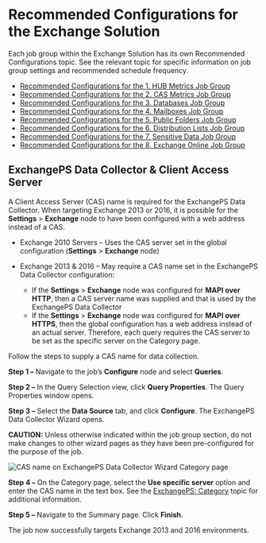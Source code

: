 # Recommended Configurations for the Exchange Solution

Each job group within the Exchange Solution has its own Recommended Configurations topic. See the
relevant topic for specific information on job group settings and recommended schedule frequency.

- [Recommended Configurations for the 1. HUB Metrics Job Group](/docs/accessanalyzer/11.6/solutions/exchange/hubmetrics/recommended.md)
- [Recommended Configurations for the 2. CAS Metrics Job Group](/docs/accessanalyzer/11.6/solutions/exchange/casmetrics/recommended.md)
- [Recommended Configurations for the 3. Databases Job Group](/docs/accessanalyzer/11.6/solutions/exchange/databases/recommended.md)
- [Recommended Configurations for the 4. Mailboxes Job Group](/docs/accessanalyzer/11.6/solutions/exchange/mailboxes/recommended.md)
- [Recommended Configurations for the 5. Public Folders Job Group](/docs/accessanalyzer/11.6/solutions/exchange/publicfolders/recommended.md)
- [Recommended Configurations for the 6. Distribution Lists Job Group](/docs/accessanalyzer/11.6/solutions/exchange/distributionlists/recommended.md)
- [Recommended Configurations for the 7. Sensitive Data Job Group](/docs/accessanalyzer/11.6/solutions/exchange/sensitivedata/recommended.md)
- [Recommended Configurations for the 8. Exchange Online Job Group](/docs/accessanalyzer/11.6/solutions/exchange/online/recommended.md)

## ExchangePS Data Collector & Client Access Server

A Client Access Server (CAS) name is required for the ExchangePS Data Collector. When targeting
Exchange 2013 or 2016, it is possible for the **Settings** > **Exchange** node to have been
configured with a web address instead of a CAS.

- Exchange 2010 Servers – Uses the CAS server set in the global configuration (**Settings** >
  **Exchange** node)
- Exchange 2013 & 2016 – May require a CAS name set in the ExchangePS Data Collector configuration:

    - If the **Settings** > **Exchange** node was configured for **MAPI over HTTP**, then a CAS
      server name was supplied and that is used by the ExchangePS Data Collector
    - If the **Settings** > **Exchange** node was configured for **MAPI over HTTPS**, then the
      global configuration has a web address instead of an actual server. Therefore, each query
      requires the CAS server to be set as the specific server on the Category page.

Follow the steps to supply a CAS name for data collection.

**Step 1 –** Navigate to the job’s **Configure** node and select **Queries**.

**Step 2 –** In the Query Selection view, click **Query Properties**. The Query Properties window
opens.

**Step 3 –** Select the **Data Source** tab, and click **Configure**. The ExchangePS Data Collector
Wizard opens.

**CAUTION:** Unless otherwise indicated within the job group section, do not make changes to other
wizard pages as they have been pre-configured for the purpose of the job.

![CAS name on ExchangePS Data Collector Wizard Category page](/img/product_docs/accessanalyzer/11.6/accessanalyzer/solutions/exchange/exchangepscas.webp)

**Step 4 –** On the Category page, select the **Use specific server** option and enter the CAS name
in the text box. See the
[ExchangePS: Category](/docs/accessanalyzer/11.6/admin/datacollector/exchangeps/category.md) topic
for additional information.

**Step 5 –** Navigate to the Summary page. Click **Finish**.

The job now successfully targets Exchange 2013 and 2016 environments.
